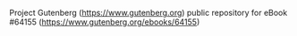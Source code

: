 Project Gutenberg (https://www.gutenberg.org) public repository for
eBook #64155 (https://www.gutenberg.org/ebooks/64155)
